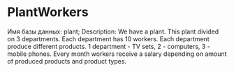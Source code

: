 # PlantWorkers

Имя базы данных: plant;
Description:
We have a plant. This plant divided on 3 departments.
Each department has 10 workers.
Each department produce different products.
1 department - TV sets, 2 - computers, 3 - mobile phones.
Every month workers receive a salary depending on amount of produced products and product types.


